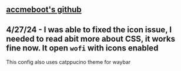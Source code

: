 ## [accmeboot's github](https://github.com/accmeboot/dotfiles/tree/main/hyprland)

## 4/27/24 - I was able to fixed the icon issue, I needed to read abit more about CSS, it works fine now. It open `wofi` with icons enabled

This config also uses catppucino theme for waybar

